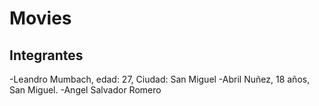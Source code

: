 # Movies

## Integrantes

-Leandro Mumbach, edad: 27, Ciudad: San Miguel
-Abril Nuñez, 18 años, San Miguel. 
-Angel Salvador Romero
